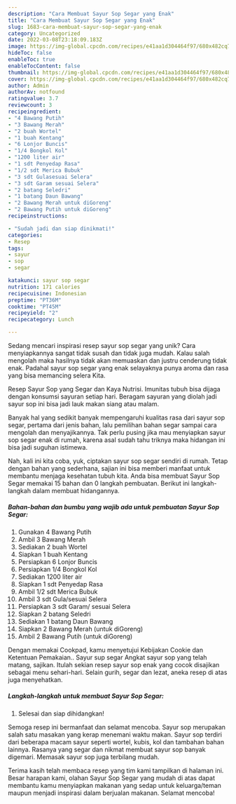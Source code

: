 ```yaml
---
description: "Cara Membuat Sayur Sop Segar yang Enak"
title: "Cara Membuat Sayur Sop Segar yang Enak"
slug: 1683-cara-membuat-sayur-sop-segar-yang-enak
category: Uncategorized
date: 2022-03-08T23:18:09.183Z
image: https://img-global.cpcdn.com/recipes/e41aa1d304464f97/680x482cq70/sayur-sop-segar-foto-resep-utama.jpg
hideToc: false
enableToc: true
enableTocContent: false
thumbnail: https://img-global.cpcdn.com/recipes/e41aa1d304464f97/680x482cq70/sayur-sop-segar-foto-resep-utama.jpg
cover: https://img-global.cpcdn.com/recipes/e41aa1d304464f97/680x482cq70/sayur-sop-segar-foto-resep-utama.jpg
author: Admin
authorAv: notfound
ratingvalue: 3.7
reviewcount: 3
recipeingredient:
- "4 Bawang Putih"
- "3 Bawang Merah"
- "2 buah Wortel"
- "1 buah Kentang"
- "6 Lonjor Buncis"
- "1/4 Bongkol Kol"
- "1200 liter air"
- "1 sdt Penyedap Rasa"
- "1/2 sdt Merica Bubuk"
- "3 sdt Gulasesuai Selera"
- "3 sdt Garam sesuai Selera"
- "2 batang Seledri"
- "1 batang Daun Bawang"
- "2 Bawang Merah untuk diGoreng"
- "2 Bawang Putih untuk diGoreng"
recipeinstructions:

- "Sudah jadi dan siap dinikmati!"
categories:
- Resep
tags:
- sayur
- sop
- segar

katakunci: sayur sop segar 
nutrition: 171 calories
recipecuisine: Indonesian
preptime: "PT36M"
cooktime: "PT45M"
recipeyield: "2"
recipecategory: Lunch

---
```





Sedang mencari inspirasi resep sayur sop segar yang unik? Cara menyiapkannya sangat tidak susah dan tidak juga mudah. Kalau salah mengolah maka hasilnya tidak akan memuaskan dan justru cenderung tidak enak. Padahal sayur sop segar yang enak selayaknya punya aroma dan rasa yang bisa memancing selera Kita.





Resep Sayur Sop yang Segar dan Kaya Nutrisi. Imunitas tubuh bisa dijaga dengan konsumsi sayuran setiap hari. Beragam sayuran yang diolah jadi sayur sop ini bisa jadi lauk makan siang atau malam.

Banyak hal yang sedikit banyak mempengaruhi kualitas rasa dari sayur sop segar, pertama dari jenis bahan, lalu pemilihan bahan segar sampai cara mengolah dan menyajikannya. Tak perlu pusing jika mau menyiapkan sayur sop segar enak di rumah, karena asal sudah tahu triknya maka hidangan ini bisa jadi suguhan istimewa.






Nah, kali ini kita coba, yuk, ciptakan sayur sop segar sendiri di rumah. Tetap dengan bahan yang sederhana, sajian ini bisa memberi manfaat untuk membantu menjaga kesehatan tubuh kita. Anda bisa membuat Sayur Sop Segar memakai 15 bahan dan 0 langkah pembuatan. Berikut ini langkah-langkah dalam membuat hidangannya.

<!--inarticleads1-->

##### Bahan-bahan dan bumbu yang wajib ada untuk pembuatan Sayur Sop Segar:

1. Gunakan 4 Bawang Putih
1. Ambil 3 Bawang Merah
1. Sediakan 2 buah Wortel
1. Siapkan 1 buah Kentang
1. Persiapkan 6 Lonjor Buncis
1. Persiapkan 1/4 Bongkol Kol
1. Sediakan 1200 liter air
1. Siapkan 1 sdt Penyedap Rasa
1. Ambil 1/2 sdt Merica Bubuk
1. Ambil 3 sdt Gula/sesuai Selera
1. Persiapkan 3 sdt Garam/ sesuai Selera
1. Siapkan 2 batang Seledri
1. Sediakan 1 batang Daun Bawang
1. Siapkan 2 Bawang Merah (untuk diGoreng)
1. Ambil 2 Bawang Putih (untuk diGoreng)


Dengan memakai Cookpad, kamu menyetujui Kebijakan Cookie dan Ketentuan Pemakaian.. Sayur sup segar Angkat sayur sop yang telah matang, sajikan. Itulah sekian resep sayur sop enak yang cocok disajikan sebagai menu sehari-hari. Selain gurih, segar dan lezat, aneka resep di atas juga menyehatkan. 

<!--inarticleads2-->

##### Langkah-langkah untuk membuat Sayur Sop Segar:


1. Selesai dan siap dihidangkan!

Semoga resep ini bermanfaat dan selamat mencoba. Sayur sop merupakan salah satu masakan yang kerap menemani waktu makan. Sayur sop terdiri dari beberapa macam sayur seperti wortel, kubis, kol dan tambahan bahan lainnya. Rasanya yang segar dan nikmat membuat sayur sop banyak digemari. Memasak sayur sop juga terbilang mudah. 

Terima kasih telah membaca resep yang tim kami tampilkan di halaman ini. Besar harapan kami, olahan Sayur Sop Segar yang mudah di atas dapat membantu kamu menyiapkan makanan yang sedap untuk keluarga/teman maupun menjadi inspirasi dalam berjualan makanan. Selamat mencoba!
